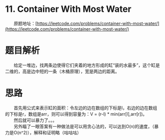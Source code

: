 # 11. Container With Most Water
&emsp;&emsp;原题地址：[https://leetcode.com/problems/container-with-most-water/](https://leetcode.com/problems/container-with-most-water/) <br/>

# 题目解析
&emsp;&emsp;给定一堆边，找两条边使得它们夹着的地方形成的缸“装的水最多”，这个缸是二维的，高是边中短的一条（木桶原理），宽是两边的距离。 <br/>

# 思路
&emsp;&emsp;首先用公式来表示缸的面积：令左边的边在数组的下标是l，右边的边在数组的下标是r，数组是arr，则可以得到容量为：V = (r-l) * min(arr[l],arr[r])。 <br/>
&emsp;&emsp;然后就可以暴力了。。。 <br/>
&emsp;&emsp;另外瞄了一眼答案有一种做法是可以用贪心法的，可以达到O(n)的速度，（暴力是O(n^2)），解释和证明略（咕咕咕） <br/>
